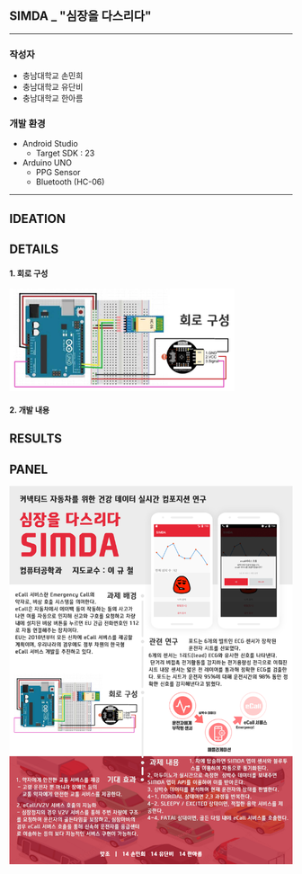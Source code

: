 ## SIMDA _ "심장을 다스리다"

------

### 작성자

- 충남대학교 손민희
- 충남대학교 유단비
- 충남대학교 한아름



### 개발 환경

- Android Studio 
  - Target SDK : 23
- Arduino UNO 
  - PPG Sensor
  - Bluetooth (HC-06)

------

## IDEATION



## DETAILS

#### 1. 회로 구성

<img src="https://github.com/minheeson/SIMDA/blob/master/screenshots/CircuitConfiguration.png" width="400"/>

#### 2. 개발 내용



## RESULTS



## PANEL

<img src="https://github.com/minheeson/SIMDA/blob/master/screenshots/simdaPanel.png" width="800"/>

